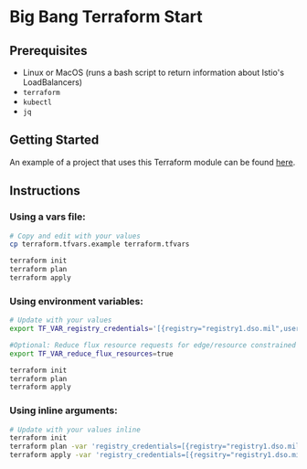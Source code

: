 # Big Bang Terraform Start

## Prerequisites

- Linux or MacOS (runs a bash script to return information about Istio's LoadBalancers)
- `terraform`
- `kubectl`
- `jq`

## Getting Started

An example of a project that uses this Terraform module can be found [here](https://repo1.dso.mil/platform-one/quick-start/big-bang).

## Instructions

### Using a vars file:

```bash
# Copy and edit with your values
cp terraform.tfvars.example terraform.tfvars 

terraform init
terraform plan
terraform apply
```

### Using environment variables:

```bash
# Update with your values
export TF_VAR_registry_credentials='[{registry="registry1.dso.mil",username="REPLACE_ME",password="REPLACE_ME"}]'

#Optional: Reduce flux resource requests for edge/resource constrained environments
export TF_VAR_reduce_flux_resources=true

terraform init
terraform plan
terraform apply
```

### Using inline arguments:

```bash
# Update with your values inline
terraform init
terraform plan -var 'registry_credentials=[{registry="registry1.dso.mil",username="REPLACE_ME",password="REPLACE_ME"}]'
terraform apply -var 'registry_credentials=[{regsitry="registry1.dso.mil",username="REPLACE_ME",password="REPLACE_ME"}]'
```
